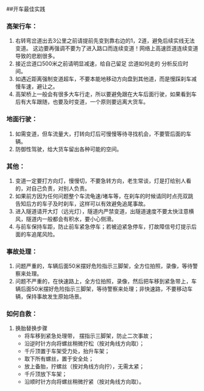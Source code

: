 
##开车最佳实践

### 高架行车：
1. 右转弯岔道出去3公里之前请提前先变到靠右边的1，2道，避免后续实线无法变道。 这边要再强调不要为了进入路口而连续变道！网络上高速匝道连续变道导致的悲剧很多。
2. 接近岔道口500米之前请明显减速，给自己留足 岔道如何走的 分析反应时间。 
3. 如遇近距离强制变道超车，不要本能地移动方向盘到其他道，而是慢踩刹车减慢车速，避让之。 
4. 高架桥上一般会有很多大车行走，所以要避免跟在大车后面行驶，如果看到车后有大车跟随，也要及时变道，一个原则要远离大货车。

### 地面行驶：
1. 如需变道，但车流量大，打转向灯后可慢慢等待寻找机会，不要管后面的车辆。 
2. 防御性驾驶，给大货车留出各种可能的空间。  

### 其他：
1. 变道一定要打方向灯，慢慢切，不要急转方向，老生常谈，灯是打给别人看的，对自己负责，对别人负责。
2. 如果前方因为任何问题整个车流龟速/堵车等，在刹车的时候请同时点亮双跳告知后方的车子及时刹车，这样可以有效避免追尾事故。
3. 进入隧道请开大灯（远光灯），隧道内严禁变道，出隧道速度不要太快注意横风，隧道内一般都会有积水，要小心侧滑。
4. 与前车保持车距，防止前车紧急停车；若被迫紧急停车，打故障信号灯提示后面的车追尾风险。

### 事故处理：
1. 问题严重的，车辆后面50米摆好危险指示三脚架，全方位拍照，录像，等待警察来处理。 
2. 问题不严重的，在快速路上，全方位拍照，录像，然后把车移到紧急带上，车辆后面50米摆好危险指示三脚架，等待警察来处理；非快速路，不要移动车辆，保持事故发生原始场景。 

### 如何自救：
1. 换胎替换步骤
    + 将车移到紧急处理带， 摆指示三脚架，防止二次事故；
    + 沿逆时针方向将螺丝稍微拧松（按对角线方向取）；
    + 千斤顶置于车架受力处，抬升车架；
    + 取下所有螺丝，置于安全处；
    + 放上备胎，拧螺丝（按对角线方向拧），无需太紧；
    + 千斤顶放下车架；
    + 沿顺时针方向将螺丝稍微拧紧（按对角线方向取）。
   



